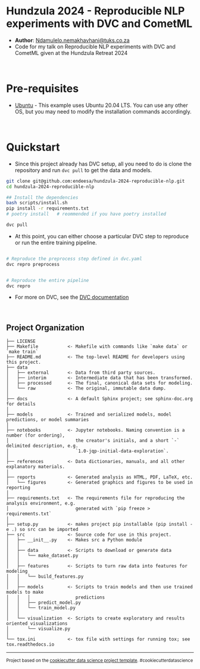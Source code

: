 # Hundzula 2024 - Reproducible NLP experiments with DVC and CometML

- **Author**: Ndamulelo.nemakhavhani@tuks.co.za
- Code for my talk on Reproducible NLP experiments with DVC and CometML given at the Hundzula Retreat 2024

<br/>

# Pre-requisites

- [Ubuntu](https://ubuntu.com/download) - This example uses Ubuntu 20.04 LTS. You can use any other OS, but you may need to modify the installation commands accordingly.

<br/>

# Quickstart

- Since this project already has DVC setup, all you need to do is clone the repository and run `dvc pull` to get the data and models.

```bash
git clone git@github.com:endeesa/hundzula-2024-reproducible-nlp.git
cd hundzula-2024-reproducible-nlp

## Install the dependencies
bash scripts/install.sh
pip install -r requirements.txt
# poetry install   # reommended if you have poetry installed

dvc pull
```

- At this point, you can either choose a particular DVC step to reproduce or run the entire training pipeline.

```bash

# Reproduce the preprocess step defined in dvc.yaml
dvc repro preprocess


# Reproduce the entire pipeline
dvc repro
```

- For more on DVC, see the [DVC documentation](https://dvc.org/doc)

<br/>

## Project Organization

    ├── LICENSE
    ├── Makefile           <- Makefile with commands like `make data` or `make train`
    ├── README.md          <- The top-level README for developers using this project.
    ├── data
    │   ├── external       <- Data from third party sources.
    │   ├── interim        <- Intermediate data that has been transformed.
    │   ├── processed      <- The final, canonical data sets for modeling.
    │   └── raw            <- The original, immutable data dump.
    │
    ├── docs               <- A default Sphinx project; see sphinx-doc.org for details
    │
    ├── models             <- Trained and serialized models, model predictions, or model summaries
    │
    ├── notebooks          <- Jupyter notebooks. Naming convention is a number (for ordering),
    │                         the creator's initials, and a short `-` delimited description, e.g.
    │                         `1.0-jqp-initial-data-exploration`.
    │
    ├── references         <- Data dictionaries, manuals, and all other explanatory materials.
    │
    ├── reports            <- Generated analysis as HTML, PDF, LaTeX, etc.
    │   └── figures        <- Generated graphics and figures to be used in reporting
    │
    ├── requirements.txt   <- The requirements file for reproducing the analysis environment, e.g.
    │                         generated with `pip freeze > requirements.txt`
    │
    ├── setup.py           <- makes project pip installable (pip install -e .) so src can be imported
    ├── src                <- Source code for use in this project.
    │   ├── __init__.py    <- Makes src a Python module
    │   │
    │   ├── data           <- Scripts to download or generate data
    │   │   └── make_dataset.py
    │   │
    │   ├── features       <- Scripts to turn raw data into features for modeling
    │   │   └── build_features.py
    │   │
    │   ├── models         <- Scripts to train models and then use trained models to make
    │   │   │                 predictions
    │   │   ├── predict_model.py
    │   │   └── train_model.py
    │   │
    │   └── visualization  <- Scripts to create exploratory and results oriented visualizations
    │       └── visualize.py
    │
    └── tox.ini            <- tox file with settings for running tox; see tox.readthedocs.io

---

<p><small>Project based on the <a target="_blank" href="https://drivendata.github.io/cookiecutter-data-science/">cookiecutter data science project template</a>. #cookiecutterdatascience</small></p>
